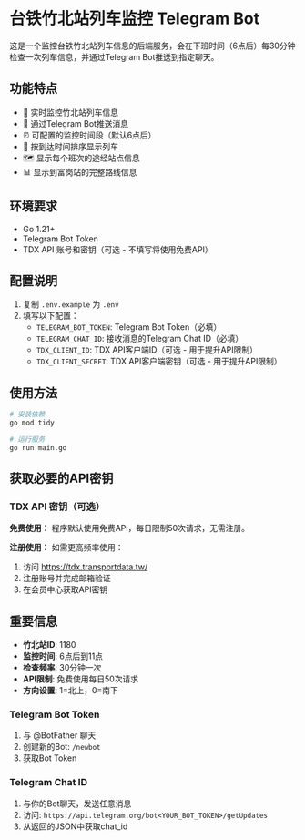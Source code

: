 # 台铁竹北站列车监控 Telegram Bot

这是一个监控台铁竹北站列车信息的后端服务，会在下班时间（6点后）每30分钟检查一次列车信息，并通过Telegram Bot推送到指定聊天。

## 功能特点

- 🚄 实时监控竹北站列车信息
- 📱 通过Telegram Bot推送消息
- ⏰ 可配置的监控时间段（默认6点后）
- 🎯 按到达时间排序显示列车
- 🗺️ 显示每个班次的途经站点信息
- 📊 显示到富岗站的完整路线信息

## 环境要求

- Go 1.21+
- Telegram Bot Token
- TDX API 账号和密钥（可选 - 不填写将使用免费API）

## 配置说明

1. 复制 `.env.example` 为 `.env`
2. 填写以下配置：
   - `TELEGRAM_BOT_TOKEN`: Telegram Bot Token（必填）
   - `TELEGRAM_CHAT_ID`: 接收消息的Telegram Chat ID（必填）
   - `TDX_CLIENT_ID`: TDX API客户端ID（可选 - 用于提升API限制）
   - `TDX_CLIENT_SECRET`: TDX API客户端密钥（可选 - 用于提升API限制）

## 使用方法

```bash
# 安装依赖
go mod tidy

# 运行服务
go run main.go
```

## 获取必要的API密钥

### TDX API 密钥（可选）
**免费使用：** 程序默认使用免费API，每日限制50次请求，无需注册。

**注册使用：** 如需更高频率使用：
1. 访问 https://tdx.transportdata.tw/
2. 注册账号并完成邮箱验证
3. 在会员中心获取API密钥

## 重要信息

- **竹北站ID**: 1180
- **监控时间**: 6点后到11点
- **检查频率**: 30分钟一次
- **API限制**: 免费使用每日50次请求
- **方向设置**: 1=北上，0=南下

### Telegram Bot Token
1. 与 @BotFather 聊天
2. 创建新的Bot: `/newbot`
3. 获取Bot Token

### Telegram Chat ID
1. 与你的Bot聊天，发送任意消息
2. 访问: `https://api.telegram.org/bot<YOUR_BOT_TOKEN>/getUpdates`
3. 从返回的JSON中获取chat_id